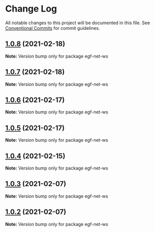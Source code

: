 # Change Log

All notable changes to this project will be documented in this file.
See [Conventional Commits](https://conventionalcommits.org) for commit guidelines.

## [1.0.8](https://e.coding.net/AILHC/easy-game-framework/EasyGameFrameworkOpen/compare/egf-net-ws@1.0.7...egf-net-ws@1.0.8) (2021-02-18)

**Note:** Version bump only for package egf-net-ws





## [1.0.7](https://e.coding.net/AILHC/easy-game-framework/EasyGameFrameworkOpen/compare/egf-net-ws@1.0.6...egf-net-ws@1.0.7) (2021-02-18)

**Note:** Version bump only for package egf-net-ws





## [1.0.6](https://e.coding.net/AILHC/easy-game-framework/EasyGameFrameworkOpen/compare/egf-net-ws@1.0.5...egf-net-ws@1.0.6) (2021-02-17)

**Note:** Version bump only for package egf-net-ws





## [1.0.5](https://e.coding.net/AILHC/easy-game-framework/EasyGameFrameworkOpen/compare/egf-net-ws@1.0.4...egf-net-ws@1.0.5) (2021-02-17)

**Note:** Version bump only for package egf-net-ws





## [1.0.4](https://e.coding.net/AILHC/easy-game-framework/EasyGameFrameworkOpen/compare/egf-net-ws@1.0.3...egf-net-ws@1.0.4) (2021-02-15)

**Note:** Version bump only for package egf-net-ws





## [1.0.3](https://e.coding.net/AILHC/easy-game-framework/EasyGameFrameworkOpen/compare/egf-net-ws@1.0.2...egf-net-ws@1.0.3) (2021-02-07)

**Note:** Version bump only for package egf-net-ws





## [1.0.2](https://e.coding.net/AILHC/easy-game-framework/EasyGameFrameworkOpen/compare/egf-net-ws@1.0.1...egf-net-ws@1.0.2) (2021-02-07)

**Note:** Version bump only for package egf-net-ws
